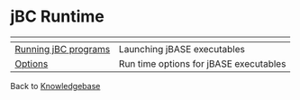 # jBC Runtime

<PageHeader />

| <!----> | <!----> |
| --- | --- |
| [Running jBC programs](./running-jbc-programs/README.md) | Launching jBASE executables |
| [Options](./jbc-run-time-options/README.md) | Run time options for jBASE executables |

Back to [Knowledgebase](./../README.md)

<PageFooter />
